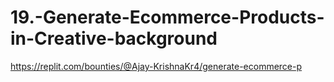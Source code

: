 # 19.-Generate-Ecommerce-Products-in-Creative-background
https://replit.com/bounties/@Ajay-KrishnaKr4/generate-ecommerce-p
